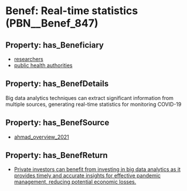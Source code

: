 # Benef: __Real-time statistics__ (PBN__Benef_847)

## Property: has_Beneficiary

* [researchers](../Stakeholder/PBN__Stakeholder_2)
* [public health authorities](../Stakeholder/PBN__Stakeholder_0)

## Property: has_BenefDetails

Big data analytics techniques can extract significant information from multiple sources, generating real-time statistics for monitoring COVID-19

## Property: has_BenefSource

* [ahmad_overview_2021](../Article/PBN__Article_170)

## Property: has_BenefReturn

* [Private investors can benefit from investing in big data analytics as it provides timely and accurate insights for effective pandemic management, reducing potential economic losses.](../BenefReturn/PBN__BenefReturn_921)

